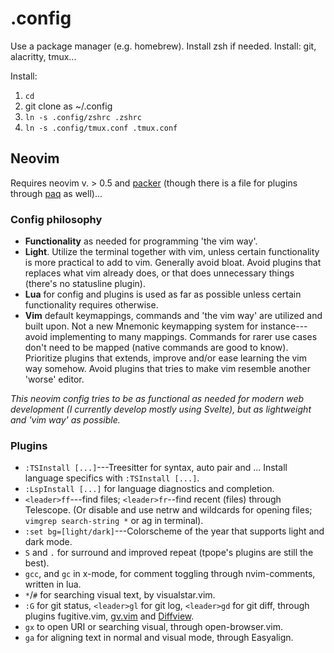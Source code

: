 # .config

Use a package manager (e.g. homebrew). Install zsh if needed. Install: git, alacritty, tmux...

Install:

1. `cd`
2. git clone as ~/.config
3. `ln -s .config/zshrc .zshrc`
4. `ln -s .config/tmux.conf .tmux.conf`

## Neovim

Requires neovim v. > 0.5 and [packer](https://github.com/wbthomason/packer.nvim) (though there is a file for plugins through [paq](https://github.com/savq/paq-nvim) as well)...

### Config philosophy

- **Functionality** as needed for programming 'the vim way'.
- **Light**. Utilize the terminal together with vim, unless certain functionality is more practical to add to vim. Generally avoid bloat. Avoid plugins that replaces what vim already does, or that does unnecessary things (there's no statusline plugin).
- **Lua** for config and plugins is used as far as possible unless certain functionality requires otherwise.
- **Vim** default keymappings, commands and 'the vim way' are utilized and built upon. Not a new Mnemonic keymapping system for instance---avoid implementing to many mappings. Commands for rarer use cases don't need to be mapped (native commands are good to know). Prioritize plugins that extends, improve and/or ease learning the vim way somehow. Avoid plugins that tries to make vim resemble another 'worse' editor.

*This neovim config tries to be as functional as needed for modern web development (I currently develop mostly using Svelte), but as lightweight and 'vim way' as possible.*

### Plugins

- `:TSInstall [...]`---Treesitter for syntax, auto pair and ... Install language specifics with `:TSInstall [...]`.
- `:LspInstall [...]` for language diagnostics and completion.
- `<leader>ff`---find files; `<leader>fr`--find recent (files) through Telescope. (Or disable and use netrw and wildcards for opening files; `vimgrep search-string *` or ag in terminal).
- `:set bg=[light/dark]`---Colorscheme of the year that supports light and dark mode.
- `S` and `.` for surround and improved repeat (tpope's plugins are still the best).
- `gcc`, and `gc` in x-mode, for comment toggling through nvim-comments, written in lua.
- `*`/`#` for searching visual text, by visualstar.vim.
- `:G` for git status, `<leader>gl` for git log, `<leader>gd` for git diff, through plugins fugitive.vim, [gv.vim][gl] and [Diffview][gd].
- `gx` to open URI or searching visual, through open-browser.vim.
- `ga` for aligning text in normal and visual mode, through Easyalign.


[gl]: https://github.com/junegunn/gv.vim
[gd]: https://github.com/sindrets/diffview.nvim
